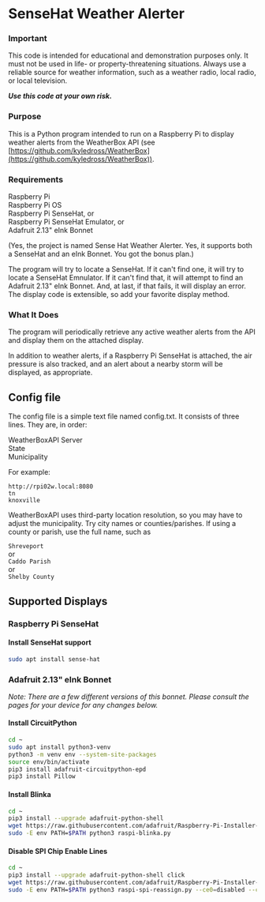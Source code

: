 # SenseHat Weather Alerter

### Important

This code is intended for educational and demonstration purposes only.
It must not be used in life- or property-threatening situations.
Always use a reliable source for weather information, such as a weather radio,
local radio, or local television.

_**Use this code at your own risk.**_  

### Purpose

This is a Python program intended to run on a Raspberry Pi to display weather alerts from the WeatherBox API (see [https://github.com/kyledross/WeatherBox](https://github.com/kyledross/WeatherBox)).  

### Requirements  

Raspberry Pi  
Raspberry Pi OS  
Raspberry Pi SenseHat, or  
Raspberry Pi SenseHat Emulator, or  
Adafruit 2.13" eInk Bonnet

(Yes, the project is named Sense Hat Weather Alerter. Yes, it supports both a SenseHat and an eInk Bonnet. You got the bonus plan.)  

The program will try to locate a SenseHat.  If it can't find one, it will try to locate a SenseHat Emnulator.  If it can't find that, it will attempt to find an Adafruit 2.13" eInk Bonnet.  And, at last, if that fails, it will display an error.  The display code is extensible, so add your favorite display method.

### What It Does

The program will periodically retrieve any active weather alerts from the API and display them on the attached display.  

In addition to weather alerts, if a Raspberry Pi SenseHat is attached, the air pressure is also tracked, and an alert about a nearby storm will be displayed, as appropriate.  


## Config file

The config file is a simple text file named config.txt.  It consists of three lines.  They are, in order:  

WeatherBoxAPI Server  
State  
Municipality  

For example:  
``` text
http://rpi02w.local:8080  
tn  
knoxville
```
WeatherBoxAPI uses third-party location resolution, so you may have to adjust the municipality.  Try city names or counties/parishes.  If using a county or parish, use the full name, such as  

`Shreveport`  
or  
`Caddo Parish `  
or  
`Shelby County  `



## Supported Displays  

### Raspberry Pi SenseHat  

#### Install SenseHat support 
``` bash
sudo apt install sense-hat
```

### Adafruit 2.13" eInk Bonnet
_Note: There are a few different versions of this bonnet.  Please consult the pages for your device for any changes below._
#### Install CircuitPython  
``` bash
cd ~  
sudo apt install python3-venv  
python3 -m venv env --system-site-packages  
source env/bin/activate  
pip3 install adafruit-circuitpython-epd  
pip3 install Pillow
```
#### Install Blinka
``` bash
cd ~  
pip3 install --upgrade adafruit-python-shell  
wget https://raw.githubusercontent.com/adafruit/Raspberry-Pi-Installer-Scripts/master/raspi-blinka.py  
sudo -E env PATH=$PATH python3 raspi-blinka.py  
```
#### Disable SPI Chip Enable Lines
``` bash
cd ~  
pip3 install --upgrade adafruit-python-shell click  
wget https://raw.githubusercontent.com/adafruit/Raspberry-Pi-Installer-Scripts/main/raspi-spi-reassign.py  
sudo -E env PATH=$PATH python3 raspi-spi-reassign.py --ce0=disabled --ce1=disabled  
```
